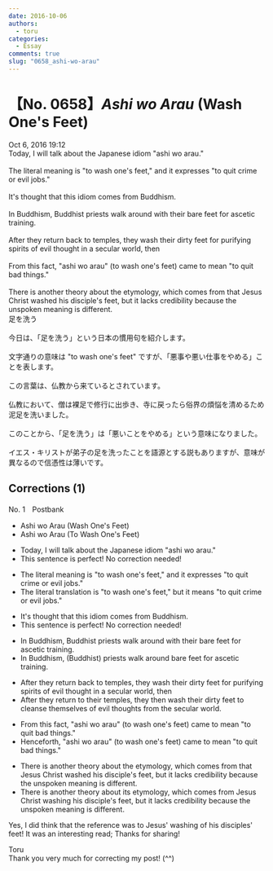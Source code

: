 ```yaml
---
date: 2016-10-06
authors:
  - toru
categories:
  - Essay
comments: true
slug: "0658_ashi-wo-arau"
---
```


# 【No. 0658】<strong><em>Ashi wo Arau</em></strong> (Wash One's Feet)
<div class="date">Oct 6, 2016 19:12</div>
<div id="post"><div id="body_show_ori">
Today, I will talk about the Japanese idiom "ashi wo arau."<br/><br/>The literal meaning is "to wash one's feet," and it expresses "to quit crime or evil jobs."<br/><br/>It's thought that this idiom comes from Buddhism.<br/><br/>In Buddhism, Buddhist priests walk around with their bare feet for ascetic training.<br/><br/>After they return back to temples, they wash their dirty feet for purifying spirits of evil thought in a secular world, then <br/><br/>From this fact, "ashi wo arau" (to wash one's feet) came to mean "to quit bad things."<br/><br/>There is another theory about the etymology, which comes from that Jesus Christ washed his disciple's feet, but it lacks credibility because the unspoken meaning is different.
</div></div>

<!-- more -->

<div id="post_ja"><div id="body_show_mo">
足を洗う<br/><br/>今日は、「足を洗う」という日本の慣用句を紹介します。<br/><br/>文字通りの意味は "to wash one's feet" ですが、「悪事や悪い仕事をやめる」ことを表します。<br/><br/>この言葉は、仏教から来ているとされています。<br/><br/>仏教において、僧は裸足で修行に出歩き、寺に戻ったら俗界の煩悩を清めるため泥足を洗いました。<br/><br/>このことから、「足を洗う」は「悪いことをやめる」という意味になりました。<br/><br/>イエス・キリストが弟子の足を洗ったことを語源とする説もありますが、意味が異なるので信憑性は薄いです。
</div></div>

## Corrections (1)
<div id="block"><div class="first_name"> No. 1　<span class="just_name">Postbank</span></div><div id="block2">
<ul class="correction_field">
<li class="incorrect">Ashi wo Arau (Wash One's Feet)</li>
<li class="corrected correct">
Ashi wo Arau (<span class="f_blue">To </span>Wash One's Feet)
</li>
</ul>
<ul class="correction_field">
<li class="incorrect">Today, I will talk about the Japanese idiom "ashi wo arau."</li>
<li class="corrected perfect">This sentence is perfect! No correction needed!</li>
</ul>
<ul class="correction_field">
<li class="incorrect">The literal meaning is "to wash one's feet," and it expresses "to quit crime or evil jobs."</li>
<li class="corrected correct">
The literal <span class="f_blue">translation </span>is "to wash one's feet," <span class="f_blue">but</span> it <span class="f_blue">means</span> "to quit crime or evil jobs."
</li>
</ul>
<ul class="correction_field">
<li class="incorrect">It's thought that this idiom comes from Buddhism.</li>
<li class="corrected perfect">This sentence is perfect! No correction needed!</li>
</ul>
<ul class="correction_field">
<li class="incorrect">In Buddhism, Buddhist priests walk around with their bare feet for ascetic training.</li>
<li class="corrected correct">
In Buddhism, <span class="f_blue">(Buddhist) </span>priests walk around<span class="f_blue"> bare feet</span> for ascetic training.
</li>
</ul>
<ul class="correction_field">
<li class="incorrect">After they return back to temples, they wash their dirty feet for purifying spirits of evil thought in a secular world, then </li>
<li class="corrected correct">
After they return to <span class="f_blue">their</span> temples, they<span class="f_blue"> then</span> wash their dirty feet to <span class="f_blue">cleanse themselves of evil thoughts from the</span> secular world.
</li>
</ul>
<ul class="correction_field">
<li class="incorrect">From this fact, "ashi wo arau" (to wash one's feet) came to mean "to quit bad things."</li>
<li class="corrected correct">
<span class="f_blue">Henceforth</span>, "ashi wo arau" (to wash one's feet) came to mean "to quit bad things."
</li>
</ul>
<ul class="correction_field">
<li class="incorrect">There is another theory about the etymology, which comes from that Jesus Christ washed his disciple's feet, but it lacks credibility because the unspoken meaning is different.</li>
<li class="corrected correct">
There is another theory about <span class="f_blue">its</span> etymology, which comes from Jesus Christ <span class="f_blue">washing</span> his disciple's feet, but it lacks credibility because the unspoken meaning is different.
</li>
</ul>
<p class="comment_small">
 Yes, I did think that the reference was to Jesus' washing of his disciples' feet! It was an interesting read; Thanks for sharing!
</p>

</div><div class="name"><span class="just_name">Toru</span><br>
Thank you very much for correcting my post! (^^)
</div>
</div>
